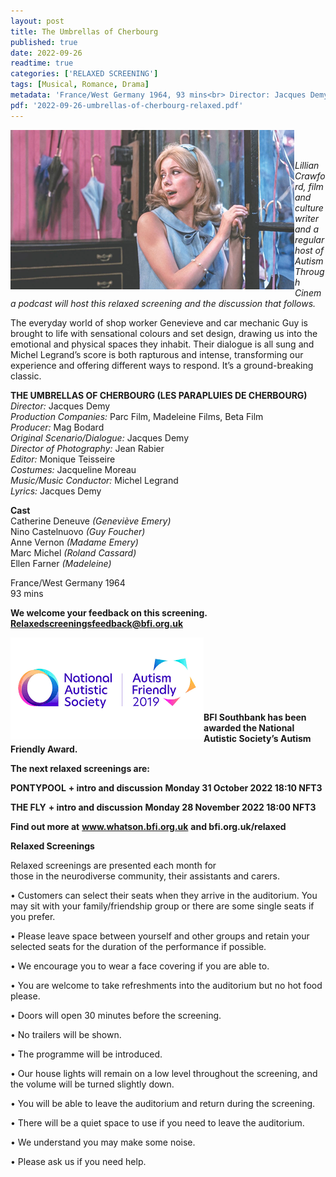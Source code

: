 ```yaml
---
layout: post
title: The Umbrellas of Cherbourg
published: true
date: 2022-09-26
readtime: true
categories: ['RELAXED SCREENING']
tags: [Musical, Romance, Drama]
metadata: 'France/West Germany 1964, 93 mins<br> Director: Jacques Demy'
pdf: '2022-09-26-umbrellas-of-cherbourg-relaxed.pdf'
---
```


<img style="float: left;" src="/img/cherbourg.png"><br><br>

_Lillian Crawford, film and culture writer and a regular host of Autism Through Cinema podcast will host this relaxed screening and the discussion that follows._

The everyday world of shop worker Genevieve and car mechanic Guy is brought to life with sensational colours and set design, drawing us into the emotional and physical spaces they inhabit. Their dialogue is all sung and Michel Legrand’s score is both rapturous and intense, transforming our experience and offering different ways to respond. It’s a ground-breaking classic.
<br>

**THE UMBRELLAS OF CHERBOURG (LES PARAPLUIES DE CHERBOURG)**  
_Director:_ Jacques Demy  
_Production Companies:_ Parc Film, Madeleine Films, Beta Film  
_Producer:_ Mag Bodard  
_Original Scenario/Dialogue:_  Jacques Demy  
_Director of Photography:_ Jean Rabier  
_Editor:_ Monique Teisseire  
_Costumes:_ Jacqueline Moreau  
_Music/Music Conductor:_ Michel Legrand  
_Lyrics:_ Jacques Demy  

**Cast**  
Catherine Deneuve _(Geneviève Emery)_  
Nino Castelnuovo _(Guy Foucher)_   
Anne Vernon _(Madame Emery)_  
Marc Michel _(Roland Cassard)_  
Ellen Farner _(Madeleine)_  

France/West Germany 1964  
93 mins  


**We welcome your feedback on this screening. Relaxedscreeningsfeedback@bfi.org.uk**


<img style="float: left;" src="/img/autistic_society.png"><br><br><br><br><br><br><br>
**BFI Southbank has been awarded the National Autistic Society’s Autism Friendly Award.**



**The next relaxed screenings are:**

**PONTYPOOL**
**+ intro and discussion**
**Monday 31 October 2022 18:10 NFT3**

**THE FLY**
**+ intro and discussion**
**Monday 28 November 2022 18:00 NFT3**

**Find out more at**
**www.whatson.bfi.org.uk**
**and bfi.org.uk/relaxed**

**Relaxed Screenings**<br>

Relaxed screenings are presented each month for  
those in the neurodiverse community, their assistants and carers.

• Customers can select their seats when they arrive in the auditorium. You may sit with your family/friendship group or there are some single seats if you prefer.

• Please leave space between yourself and other groups and retain your selected seats for the duration of the performance if possible.

• We encourage you to wear a face covering if you are  able to.

• You are welcome to take refreshments into the auditorium but no hot food please.

• Doors will open 30 minutes before the screening.

• No trailers will be shown.

• The programme will be introduced.

• Our house lights will remain on a low level throughout the screening, and the volume will be turned slightly down.

• You will be able to leave the auditorium and return during the screening.

• There will be a quiet space to use if you need to leave the auditorium.

• We understand you may make some noise.

• Please ask us if you need help.
